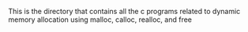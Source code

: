 This is the directory that contains all the c programs related to dynamic memory
allocation using malloc, calloc, realloc, and free
